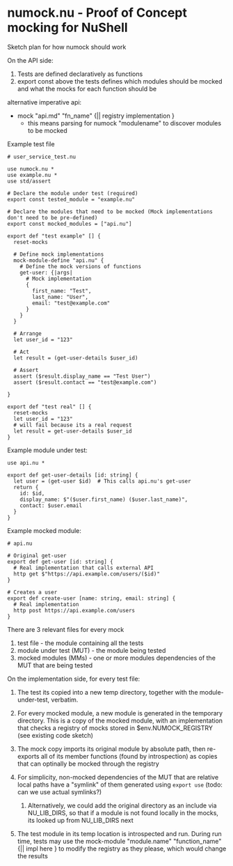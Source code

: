 # numock.nu - Proof of Concept mocking for NuShell



Sketch plan for how numock should work

On the API side:

1. Tests are defined declaratively as functions
2. export const above the tests defines which modules should be mocked and what the mocks for each
   function should be

alternative imperative api:

- mock "api.md" "fn_name" {|| registry implementation }
  - this means parsing for numock "modulename" to discover modules to be mocked


Example test file

```nushell
# user_service_test.nu

use numock.nu *
use example.nu *
use std/assert

# Declare the module under test (required)
export const tested_module = "example.nu"

# Declare the modules that need to be mocked (Mock implementations don't need to be pre-defined)
export const mocked_modules = ["api.nu"]

export def "test example" [] {
  reset-mocks

  # Define mock implementations
  mock-module-define "api.nu" {
    # Define the mock versions of functions
    get-user: {|args|
      # Mock implementation
      {
        first_name: "Test",
        last_name: "User",
        email: "test@example.com"
      }
    }
  }

  # Arrange
  let user_id = "123"

  # Act
  let result = (get-user-details $user_id)

  # Assert
  assert ($result.display_name == "Test User")
  assert ($result.contact == "test@example.com")

}

export def "test real" [] {
  reset-mocks
  let user_id = "123"
  # will fail because its a real request
  let result = get-user-details $user_id
}
```

Example module under test:

```nushell
use api.nu *

export def get-user-details [id: string] {
  let user = (get-user $id)  # This calls api.nu's get-user
  return {
    id: $id,
    display_name: $"($user.first_name) ($user.last_name)",
    contact: $user.email
  }
}
```

Example mocked module:

```
# api.nu

# Original get-user
export def get-user [id: string] {
  # Real implementation that calls external API
  http get $"https://api.example.com/users/($id)"
}

# Creates a user
export def create-user [name: string, email: string] {
  # Real implementation
  http post https://api.example.com/users
}
```

There are 3 relevant files for every mock

1. test file - the module containing all the tests
2. module under test (MUT) - the module being tested
3. mocked modules (MMs) - one or more modules dependencies of the MUT that are being tested

On the implementation side, for every test file:

1. The test its copied into a new temp directory, together with the module-under-test, verbatim.

2. For every mocked module, a new module is generated in the temporary directory. This is a copy of
   the mocked module, with an implementation that checks a registry of mocks stored in
   $env.NUMOCK_REGISTRY (see existing code sketch)

3. The mock copy imports its original module by absolute path, then re-exports all of its member
   functions (found by introspection) as copies that can optinally be mocked through the registry

4. For simplicity, non-mocked dependencies of the MUT that are relative local paths have a "symlink"
   of them generated using `export use` (todo: can we use actual symlinks?)

   1. Alternatively, we could add the original directory as an include via NU_LIB_DIRS, so that if a
      module is not found locally in the mocks, its looked up from NU_LIB_DIRS next

5. The test module in its temp location is introspected and run. During run time, tests may use the
   mock-module "module.name" "function_name" {|| impl here } to modify the registry as they please,
   which would change the results
